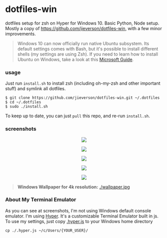 # dotfiles-win
dotfiles setup for zsh on Hyper for Windows 10. Basic Python, Node setup. Mostly a copy of https://github.com/jieverson/dotfiles-win, with a few minor improvements.

> Windows 10 can now officially run native Ubuntu subsystem. Its default settings comes with Bash, but it's possible to install different shells (my settings are using Zsh). If you need to learn how to install Ubuntu on Windows, take a look at this [Microsoft Guide](https://msdn.microsoft.com/en-us/commandline/wsl/install_guide).

### usage
Just run `install.sh` to install zsh (including oh-my-zsh and other important stuff) and symlink all dotfiles.

```
$ git clone https://github.com/jieverson/dotfiles-win.git ~/.dotfiles
$ cd ~/.dotfiles
$ sudo ./install.sh
```

To keep up to date, you can just `pull` this repo, and re-run `install.sh`.

### screenshots
<p align="center">
  <img src="screenshots/screenfetch.png" />
</p>
<p align="center">
  <img src="screenshots/fun.png" />
</p>
<p align="center">
  <img src="screenshots/midia.png" />
</p>
<p align="center">
  <img src="screenshots/working.png" />
</p>
<p align="center">
  <img src="screenshots/lol.gif" />
</p>

> **Windows Wallpaper for 4k resolution:** [./wallpaper.jpg](https://rawgit.com/jieverson/dotfiles-win/master/wallpaper.jpg)

### About My Terminal Emulator

As you can see at screenshots, I'm not using Windows default console emulator.
I'm using [Hyper](https://hyper.is). It's a customizable Terminal Emulator built in js. 
To use my settings, just copy [.hyper.js](https://rawgit.com/jieverson/dotfiles-win/master/.hyper.js) to your Windows home directory

```
cp ./.hyper.js ~/c/Users/{YOUR_USER}/
```

